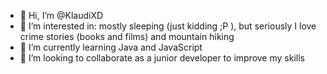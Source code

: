 - 👋 Hi, I’m @KlaudiXD
- 👀 I’m interested in: mostly sleeping (just kidding ;P ), but seriously I love crime stories (books and films) and 
mountain hiking
- 🌱 I’m currently learning Java and JavaScript
- 💞️ I’m looking to collaborate as a junior developer to improve my skills

<!---
KlaudiXD/KlaudiXD is a ✨ special ✨ repository because its `README.md` (this file) appears on your GitHub profile.
You can click the Preview link to take a look at your changes.
--->
